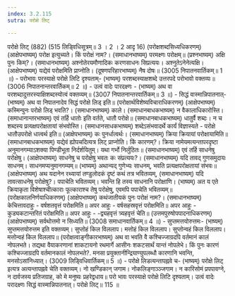 ```yaml
---
index: 3.2.115
sutra: परोक्षे लिट्

---
```

 परोक्षे लिट् (882) (515 लिडि्वधिसूत्रम्॥ 3 । 2 । 2 आदृ 16) (परोक्षशब्दसिध्यधिकरणम्) (आक्षेपभाष्यम्) परोक्ष इत्युच्यते। किं परोक्षं नाम?। (समाधानभाष्यम्) परमक्ष्णः परोक्षम्॥ (प्रश्नभाष्यम्) अक्षि पुनः किम्?। (समाधानभाष्यम्) अश्नोतेरयमौणादिकः करणसाधनः सिप्रत्ययः। अश्नुतेऽनेनेत्यक्षि। (आक्षेपभाष्यम्) यद्येवं परोक्षमिति प्राप्नोति। (दूषणपरिहारभाष्यम्) नैष दोषः॥ (3005 निपातनवार्तिकम्॥ 1 ॥) - परोभावः परस्याक्षे परोक्षे लिटि दृश्यताम्- (भाष्यम्) परशब्दस्याक्षशब्दे उत्तरपदे परोभावो वक्तव्यः॥ (3006 निपातनान्तरवार्तिकम्॥ 2 ॥) - उत्वं वादेः पारदक्ष्णः - (भाष्यम्) अथ वा परशब्दादुत्तरस्याक्षिशब्दस्योत्वं वक्तव्यम्॥ (3007 निपातनान्तरवार्तिकम्॥ 3 ॥) - सिद्धं वास्मान्निपातनात्- (भाष्यम्) अथ वा निपातनादेव सिद्धं परोक्षे लिड् इति॥ (परोक्षार्थविशेष्यविचाराधिकरणम्) (आक्षेपभाष्यम्) कस्मिन्पुनः परोक्षे लिड् भवति?। (समाधानभाष्यम्) काले। (समाधानबाधकभाष्यम्) न वैकालाधिकारोस्ति। (समाधानान्तरभाष्यम्) एवं तर्हि धातोः इति वर्तते, धातौ परोक्षे॥ (समाधानबाधकभाष्यम्) धातुर्वै शब्दः। न च शब्दस्य प्रत्यक्षपरोक्षतायां संभवोस्ति। (समाधानसाधकभाष्यम्) शब्देऽसंभवादर्थे कार्यं विज्ञास्यते - परोक्षे धातौउपरोक्षे धात्वर्थ इति॥ (आक्षेपभाष्यम्) कः पुनर्धात्वर्थः। (समाधानभाष्यम्) क्रिया क्रियायां परोक्षायामिति॥ (समाधानबाधकभाष्यम्) यद्येवं ह्योपचदित्यत्र लिट् प्राप्नोति। किं कारणम्?। क्रिया नामेयमत्यन्तापरदृष्टा अनुमानगम्याऽशक्या पिण्डीभूता निर्दर्शयितुम्। यथा गर्भो निर्लुठितः॥ (समाधानभाष्यम्) एवं तर्हि साधनेषु परोक्षेषु। (आक्षेपभाष्यम्) साधनेषु च परोक्षेषु भवतः कः संप्रत्ययः?। (समाधानभाष्यम्) यदि तावद् गुणसमुदायः साधनम्। साधनमप्यनुमानगम्यम्॥ (भाष्यम्) अथान्यद् गुणेभ्यः साधनम्, भवति प्रत्यक्षपरोक्षतायां संभवः॥ (आक्षेपभाष्यम्) अथ यदानेन रथ्यायां तण्डुलोदकं दृष्टं कथं तत्र भवितव्यम्, (समाधानभाष्यम्) यदि तावत्साधनेषु परोक्षेषु?। पपाचेति भवितव्यम्। भवन्ति हि तस्य साधनानि परोक्षाणि। (भाष्यम्) अत य एते क्रियाकृता विशेषाश्चीत्काराः फूत्काराश्च तेषु परोक्षेषु, एवमपि पपाचेति भवितव्यम्॥ (परोक्षकालनिर्णयाधिकरणम्) (आक्षेपभाष्यम्) कथंजातीयकं पुनः परोक्षं नाम?। (समाधानभाष्यम्) केचित्तावदाहुः - वर्षशतवृत्तं परोक्षमिति॥ अपर आहुः - वर्षसहस्रवृत्तं परोक्षमिति॥ अपर आहुः - कुड्यकटान्तरितं परोक्षमिति॥ अपर आहुः - -द्व्यहवृत्तं त्र्यहवृत्तं चेति॥ (उत्तमपुरुषोपपादनाधिकरणम्) (आक्षेपभाष्यम्) सर्वथोत्तमो न सिध्यति॥ (3008 समाधानवार्तिकम्॥ 4 ॥) - सुप्तमत्तयोरुत्तमः- (भाष्यम्) सुप्तमत्तयोरुत्तम इति वक्तव्यम्। सुप्तोहं किल विललाप। मत्तोहं किल विललाप। सुप्तोन्वहं किल विललाप। मत्तोन्वहं किल विललाप॥ (परोक्षत्वाङ्गीकारभाष्यम्) अथ वा भवति वै कश्चिज्जाग्रदपि वर्तमानं कालं नोपलभते। तद्यथा वैयाकरणानां शाकटायनो रथमार्गे आसीनः शकटसार्थं यान्तं नोपलेभे। किं पुनः कारणं कश्चिज्जाग्रदपि वर्तमानकालं नोपलभते?. मनसा प्रयुक्तानीन्द्रियाण्युपलब्धौ कारणानि भवन्ति, मनसोऽसांनिध्यात्। (3009 लिडि्वधिवार्तिकम्॥ 5 ॥) - परोक्षे लिडत्यन्तापह्नवे च- (भाष्यम्) परोक्षे लिट् इत्यत्र अत्यन्तापह्नवे चेति वक्तव्यम्। नो खण्डिकान् जगाम। नोकलिङ्गाञ्ञ्जगाम। न कारिसोमं प्रपपावग्ने, न दार्वजस्य प्रतिजग्राह, को मे मनुष्यः प्रहरेद्वधाय॥ परो भावः परस्याक्षे परोक्षे लिटि दृश्यताम्। उत्वं वादेः परादक्ष्णः सिद्धं वास्मान्निपातनात्। परोक्षे लिट्॥ 115 ॥ 